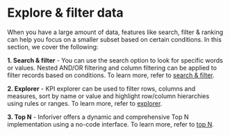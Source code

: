 # Explore & filter data

When you have a large amount of data, features like search, filter & ranking can help you focus on a smaller subset based on certain conditions. In this section, we cover the following:

**1. Search & filter** - You can use the search option to look for specific words or values. Nested AND/OR filtering and column filtering can be applied to filter records based on conditions. To learn more, refer to [search & filter](search-and-filter.md).

**2. Explorer** - KPI explorer can be used to filter rows, columns and measures, sort by name or value and highlight row/column hierarchies using rules or ranges. To learn more, refer to [explorer](explorer.md).

**3. Top N** - Inforiver offers a dynamic and comprehensive Top N implementation using a no-code interface. To learn more, refer to [top N](top-n.md).
